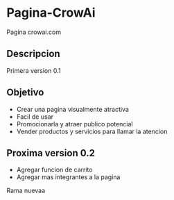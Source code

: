 # Pagina-CrowAi

Pagina crowai.com


## Descripcion

Primera version 0.1

## Objetivo

* Crear una pagina visualmente atractiva
* Facil de usar
* Promocionarla y atraer publico potencial
* Vender productos y servicios para llamar la atencion



## Proxima version 0.2

* Agregar funcion de carrito
* Agregar mas integrantes a la pagina



Rama nuevaa
